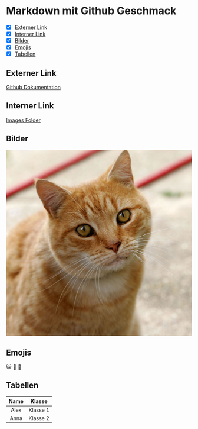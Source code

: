 # Markdown mit Github Geschmack

- [x] [Externer Link](#externer-link)
- [x] [Interner Link](#interner-link)
- [x] [Bilder](#bilder)
- [x] [Emojis](#emojis) 
- [x] [Tabellen](#tabellen)

## Externer Link

[Github Dokumentation](https://docs.github.com/de)

## Interner Link

[Images Folder](https://github.com/OxanaDanilova/authoring/tree/main/images)

## Bilder

![cat](https://github.com/OxanaDanilova/authoring/blob/ae95ab89853f9379a0a1a5c1a8f3bf5f6e06808c/images/Cat03.jpg)

## Emojis

:smiley_cat: :hatched_chick: :leopard:

## Tabellen

|Name|Klasse|
|:-:|:-:|
|Alex|Klasse 1|
|Anna|Klasse 2|



